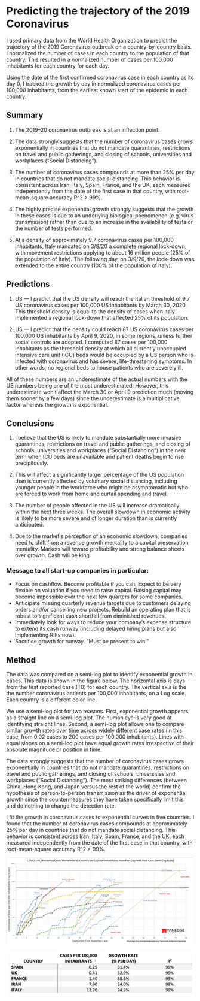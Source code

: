 # Predicting the trajectory of the 2019 Coronavirus

I used primary data from the World Health Organization to predict the trajectory of the 2019 Coronavirus outbreak on a country-by-country basis. I normalized the number of cases in each country to the population of that country. This resulted in a normalized number of cases per 100,000 inhabitants for each country for each day.

Using the date of the first confirmed coronavirus case in each country as its day 0, I tracked the growth by day in normalized coronavirus cases per 100,000 inhabitants, from the earliest known start of the epidemic in each country.


## Summary

1. The 2019–20 coronavirus outbreak is at an inflection point.

2. The data strongly suggests that the number of coronavirus cases grows exponentially in countries that do not mandate quarantines, restrictions on travel and public gatherings, and closing of schools, universities and workplaces (“Social Distancing”).

3. The number of coronavirus cases compounds at more than 25% per day in countries that do not mandate social distancing. This behavior is consistent across Iran, Italy, Spain, France, and the UK, each measured independently from the date of the first case in that country, with root-mean-square accuracy R^2 > 99%.

4. The highly precise exponential growth strongly suggests that the growth in these cases is due to an underlying biological phenomenon (e.g. virus transmission) rather than due to an increase in the availability of tests or the number of tests performed.

5. At a density of approximately 9.7 coronavirus cases per 100,000 inhabitants, Italy mandated on 3/8/20 a complete regional lock-down, with movement restrictions applying to about 16 million people (25% of the population of Italy). The following day, on 3/9/20, the lock-down was extended to the entire country (100% of the population of Italy).
   

## Predictions

1. US — I predict that the US density will reach the Italian threshold of 9.7 US coronavirus cases per 100,000 US inhabitants by March 30, 2020. This threshold density is equal to the density of cases when Italy implemented a regional lock-down that affected 25% of its population.

2. US — I predict that the density could reach 87 US coronavirus cases per 100,000 US inhabitants by April 9, 2020, in some regions, unless further social controls are adopted. I computed 87 cases per 100,000 inhabitants as the threshold density at which all currently unoccupied intensive care unit (ICU) beds would be occupied by a US person who is infected with coronavirus and has severe, life-threatening symptoms. In other words, no regional beds to house patients who are severely ill.
   

All of these numbers are an underestimate of the actual numbers with the US numbers being one of the most underestimated. However, this underestimate won’t affect the March 30 or April 9 prediction much (moving them sooner by a few days) since the underestimate is a multiplicative factor whereas the growth is exponential.


## Conclusions

1. I believe that the US is likely to mandate substantially more invasive quarantines, restrictions on travel and public gatherings, and closing of schools, universities and workplaces (“Social Distancing”) in the near term when ICU beds are unavailable and patient deaths begin to rise precipitously.

2. This will affect a significantly larger percentage of the US population than is currently affected by voluntary social distancing, including younger people in the workforce who might be asymptomatic but who are forced to work from home and curtail spending and travel.

3. The number of people affected in the US will increase dramatically within the next three weeks. The overall slowdown in economic activity is likely to be more severe and of longer duration than is currently anticipated.

4. Due to the market's perception of an economic slowdown, companies need to shift from a revenue growth mentality to a capital preservation mentality. Markets will reward profitability and strong balance sheets over growth. Cash will be king.

   

   

   

   

### Message to all start-up companies in particular:

- Focus on cashflow. Become profitable if you can. Expect to be very flexible on valuation if you need to raise capital. Raising capital may become impossible over the next few quarters for some companies.
- Anticipate missing quarterly revenue targets due to customers delaying orders and/or cancelling new projects. Rebuild an operating plan that is robust to significant cash shortfall from diminished revenues.
- Immediately look for ways to reduce your company’s expense structure to extend its cash runway (including delayed hiring plans but also implementing RIFs now).
- Sacrifice growth for runway. “Must be present to win.”



## Method

The data was compared on a semi-log plot to identify exponential growth in cases. This data is shown in the figure below. The horizontal axis is days from the first reported case (T0) for each country. The vertical axis is the the number coronavirus patients per 100,000 inhabitants, on a Log scale. Each country is a different color line.

We use a semi-log plot for two reasons. First, exponential growth appears as a straight line on a semi-log plot. The human eye is very good at identifying straight lines. Second, a semi-log plot allows one to compare similar growth rates over time across widely different base rates (in this case, from 0.02 cases to 200 cases per 100,000 inhabitants). Lines with equal slopes on a semi-log plot have equal growth rates irrespective of their absolute magnitude or position in time.

The data strongly suggests that the number of coronavirus cases grows exponentially in countries that do not mandate quarantines, restrictions on travel and public gatherings, and closing of schools, universities and workplaces (“Social Distancing”). The most striking differences (between China, Hong Kong, and Japan versus the rest of the world) confirm the hypothesis of person-to-person transmission as the driver of exponential growth since the countermeasures they have taken specifically limit this and do nothing to change the detection rate.

I fit the growth in coronavirus cases to exponential curves in five countries. I found that the number of coronavirus cases compounds at approximately 25% per day in countries that do not mandate social distancing. This behavior is consistent across Iran, Italy, Spain, France, and the UK, each measured independently from the date of the first case in that country, with root-mean-square accuracy R^2 > 99%.


![chart](./chart.jpg)


![chart2](./chart2.jpg)